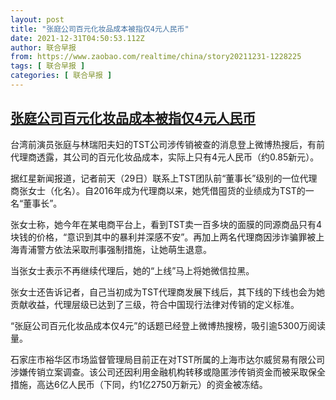 ```yaml
---
layout: post
title: "张庭公司百元化妆品成本被指仅4元人民币"
date: 2021-12-31T04:50:53.112Z
author: 联合早报
from: https://www.zaobao.com/realtime/china/story20211231-1228225
tags: [ 联合早报 ]
categories: [ 联合早报 ]
---
```

<!--1640944500000-->
[张庭公司百元化妆品成本被指仅4元人民币](https://www.zaobao.com/realtime/china/story20211231-1228225)
------

<div>
<p>台湾前演员张庭与林瑞阳夫妇的TST公司涉传销被查的消息登上微博热搜后，有前代理商透露，其公司的百元化妆品成本，实际上只有4元人民币（约0.85新元）。</p><p>据红星新闻报道，记者前天（29日）联系上TST团队前“董事长”级别的一位代理商张女士（化名）。自2016年成为代理商以来，她凭借囤货的业绩成为TST的一名“董事长”。</p><p>张女士称，她今年在某电商平台上，看到TST卖一百多块的面膜的同源商品只有4块钱的价格，“意识到其中的暴利并深感不安”。再加上两名代理商因涉诈骗罪被上海青浦警方依法采取刑事强制措施，让她萌生退意。</p><section id="imu"><div id="dfp-ad-imu1">        </div></section><p>当张女士表示不再继续代理后，她的“上线”马上将她微信拉黑。</p><p>张女士还告诉记者，自己当初成为TST代理商发展下线后，其下线的下线也会为她贡献收益，代理层级已达到了三级，符合中国现行法律对传销的定义标准。</p><p>“张庭公司百元化妆品成本仅4元”的话题已经登上微博热搜榜，吸引逾5300万阅读量。</p><div id="innity-in-post"></div><div id="dfp-ad-midarticlespecial">        </div><p>石家庄市裕华区市场监督管理局目前正在对TST所属的上海市达尔威贸易有限公司涉嫌传销立案调查。该公司还因利用金融机构转移或隐匿涉传销资金而被采取保全措施，高达6亿人民币（下同，约1亿2750万新元）的资金被冻结。</p>      <div class="cx_paywall_placeholder" id="sph_cdp_40"></div>
</div>
